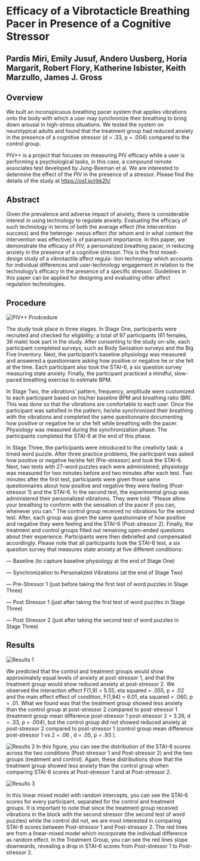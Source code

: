 # Efficacy of a Vibrotacticle Breathing Pacer in Presence of a Cognitive Stressor
## Pardis Miri, Emily Jusuf, Andero Uusberg, Horia Margarit, Robert Flory, Katherine Isbister, Keith Marzullo, James J. Gross

## Overview
We built an inconspicuous breathing pacer system that applies vibrations onto the body with which a user may synchronize their breathing to bring down arousal in high-stress situations. We tested the system on neurotypical adults and found that the treatment group had reduced anxiety in the presence of a cognitive stressor (d = .33, p = .004) compared to the control group.

PIV++ is a project that focuses on measuring PIV efficacy while a user is performing a psychological tasks, in this case, a compound remote associates test developed by Jung-Beeman et al. We are interested to determine the effect of the PIV in the presence of a stressor. Please find the details of the study at https://osf.io/rbk2h/

## Abstract
Given the prevalence and adverse impact of anxiety, there is considerable interest in using technology to regulate anxiety. Evaluating the efficacy of such technology in terms of both the average effect (the intervention success) and the heteroge- neous effect (for whom and in what context the intervention was effective) is of paramount importance. In this paper, we demonstrate the efficacy of PIV, a personalized breathing pacer, in reducing anxiety in the presence of a cognitive stressor. This is the first mixed-design study of a vibrotactile affect regula- tion technology which accounts for individual differences and user-technology engagement in relation to the technology’s efficacy in the presence of a specific stressor. Guidelines in this paper can be applied for designing and evaluating other affect regulation technologies.

## Procedure
![PIV++ Prodcedure](https://github.com/jacquelinennguyen/wehab_new_site/blob/master/Desktop/wehab-site/src/imgs/pivplusplus_procedure.jpg?raw=true)

The study took place in three stages. In Stage One, participants were recruited and checked for eligibility; a total of 97 participants (61 females, 36 male) took part in the study. After consenting to the study on-site, each participant completed surveys, such as Body Sensation surveys and the Big Five Inventory. Next, the participant’s baseline physiology was measured and answered a questionnaire asking how positive or negative he or she felt at the time. Each participant also took the STAI-6, a six question survey measuring state anxiety. Finally, the participant practiced a mindful, slow-paced breathing exercise to estimate BPM.

In Stage Two, the vibrations’ pattern, frequency, amplitude were customized to each participant based on his/her baseline BPM and breathing ratio (BR). This was done so that the vibrations are comfortable to each user. Once the participant was satisfied in the pattern, he/she synchronized their breathing with the vibrations and completed the same questionnaire documenting how positive or negative he or she felt while breathing with the pacer. Physiology was measured during the synchronization phase. The participants completed the STAI-6 at the end of this phase.

In Stage Three, the participants were introduced to the creativity task: a timed word puzzle. After three practice problems, the participant was asked how positive or negative he/she felt (Pre-stressor) and took the STAI-6. Next, two tests with 27-word puzzles each were administered; physiology was measured for two minutes before and two minutes after each test. Two minutes after the first test, participants were given those same questionnaires about how positive and negative they were feeling (Post-stressor 1) and the STAI-6. In the second test, the experimental group was administered their personalized vibrations. They were told: “Please allow your breathing to conform with the sensation of the pacer if you can, whenever you can.” The control group received no vibrations for the second test. After, each group was given the same questionnaire of how positive and negative they were feeling and the STAI-6 (Post-stressor 2). Finally, the treatment and control groups filled out remaining open-ended questions about their experience. Participants were then debriefed and compensated accordingly. Please note that all participants took the STAI-6 test, a six question survey that measures state anxiety at five different conditions:

⁠— Baseline (to capture baseline physiology at the end of Stage One)

⁠— Synchronization to Personalized Vibrations (at the end of Stage Two)

⁠— Pre-Stressor 1 (just before taking the first test of word puzzles in Stage Three)

⁠— Post Stressor 1 (just after taking the first test of word puzzles in Stage Three)

⁠— Post Stressor 2 (just after taking the second test of word puzzles in Stage Three)

## Results
![Results 1](https://github.com/jacquelinennguyen/wehab_new_site/blob/master/Desktop/wehab-site/src/imgs/pivplusplus_results.png?raw=true)

We predicted that the control and treatment groups would show approximately equal levels of anxiety at post-stressor 1, and that the treatment group would show reduced anxiety at post-stressor 2. We observed the interaction effect F(1,9) = 5.55, eta squared = .055, p = .02 and the main effect effect of condition, F(1,94) = 6.01, eta squared = .060, p = .01. What we found was that the treatment group showed less anxiety than the control group at post-stressor 2 compared to post-stressor 1 (treatment group mean difference post-stressor 1 post-stressor 2 = 3.26, d = .33, p = .004), but the control group did not showed reduced anxiety at post-stressor 2 compared to post-stressor 1 (control group mean difference post-stressor 1 vs 2 = .06 , d = .05, p = .93 ).

![Results 2](https://github.com/jacquelinennguyen/wehab_new_site/blob/master/Desktop/wehab-site/src/imgs/pivplusplus_results_2.png?raw=true)
In this figure, you can see the distribution of the STAI-6 scores across the two conditions (Post-stressor 1 and Post-stressor 2) and the two groups (treatment and control). Again, these distributions show that the treatment group showed less anxiety than the control group when comparing STAI-6 scores at Post-stressor 1 and at Post-stressor 2.

![Results 3](https://github.com/jacquelinennguyen/wehab_new_site/blob/master/Desktop/wehab-site/src/imgs/pivplusplus_image_3.png?raw=true)

In this linear mixed model with random intercepts, you can see the STAI-6 scores for every participant, separated for the control and treatment groups. It is important to note that since the treatment group received vibrations in the block with the second stressor (the second test of word puzzles) while the control did not, we are most interested in comparing STAI-6 scores between Post-stressor 1 and Post-stressor 2. The red lines are from a linear-mixed model which incorporate the individual difference as random effect. In the Treatment Group, you can see the red lines slope downwards, revealing a drop in STAI-6 scores from Post-stressor 1 to Post-stressor 2. 
